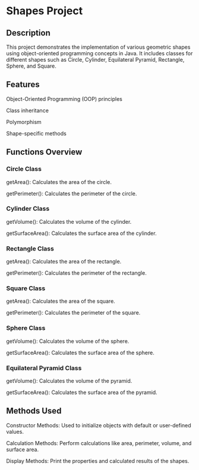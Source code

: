 # Shapes Project

## Description

This project demonstrates the implementation of various geometric shapes using object-oriented programming concepts in Java. It includes classes for different shapes such as Circle, Cylinder, Equilateral Pyramid, Rectangle, Sphere, and Square.

## Features

Object-Oriented Programming (OOP) principles

Class inheritance

Polymorphism

Shape-specific methods

## Functions Overview

### Circle Class

getArea(): Calculates the area of the circle.

getPerimeter(): Calculates the perimeter of the circle.

### Cylinder Class

getVolume(): Calculates the volume of the cylinder.

getSurfaceArea(): Calculates the surface area of the cylinder.

### Rectangle Class

getArea(): Calculates the area of the rectangle.

getPerimeter(): Calculates the perimeter of the rectangle.

### Square Class

getArea(): Calculates the area of the square.

getPerimeter(): Calculates the perimeter of the square.

### Sphere Class

getVolume(): Calculates the volume of the sphere.

getSurfaceArea(): Calculates the surface area of the sphere.

### Equilateral Pyramid Class

getVolume(): Calculates the volume of the pyramid.

getSurfaceArea(): Calculates the surface area of the pyramid.

## Methods Used

Constructor Methods: Used to initialize objects with default or user-defined values.

Calculation Methods: Perform calculations like area, perimeter, volume, and surface area.

Display Methods: Print the properties and calculated results of the shapes.
